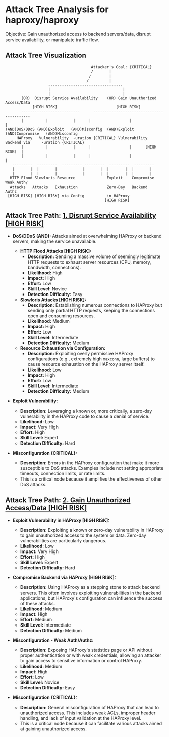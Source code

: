 # Attack Tree Analysis for haproxy/haproxy

Objective: Gain unauthorized access to backend servers/data, disrupt service availability, or manipulate traffic flow.

## Attack Tree Visualization

```
                                      Attacker's Goal: {CRITICAL}
                                      /       |
                                     /        |
                                    /         |
                   ---------------------------------
                   |                                |
                   |                                |
       (OR)  Disrupt Service Availability    (OR) Gain Unauthorized Access/Data
            [HIGH RISK]                          [HIGH RISK]
       --------------------------      ------------------------------------------
       |          |           |      |                 |                 |
(AND)DoS/DDoS (AND)Exploit   (AND)Misconfig  (AND)Exploit     (AND)Compromise   (AND)Misconfig
     HAProxy   Vulnerability  -uration {CRITICAL} Vulnerability   Backend via     -uration {CRITICAL}
       |          |           |      |                 |      [HIGH RISK]  |
       |          |           |      |                 |                 |
   ---------  ---------  --------- ---------  ---------  ---------
   |       |  |       |           |       |  |       |  |       |
   |       |  |       |           |       |  |       |  |       |
  HTTP Flood Slowloris Resource              Exploit    Compromise   Weak Auth/
  Attacks   Attacks   Exhaustion             Zero-Day   Backend      Authz
 [HIGH RISK] [HIGH RISK] via Config          in HAProxy               
                                            [HIGH RISK]
```

## Attack Tree Path: [1. Disrupt Service Availability [HIGH RISK]](./attack_tree_paths/1__disrupt_service_availability__high_risk_.md)

*   **DoS/DDoS (AND):** Attacks aimed at overwhelming HAProxy or backend servers, making the service unavailable.
    *   **HTTP Flood Attacks [HIGH RISK]:**
        *   **Description:** Sending a massive volume of seemingly legitimate HTTP requests to exhaust server resources (CPU, memory, bandwidth, connections).
        *   **Likelihood:** High
        *   **Impact:** High
        *   **Effort:** Low
        *   **Skill Level:** Novice
        *   **Detection Difficulty:** Easy
    *   **Slowloris Attacks [HIGH RISK]:**
        *   **Description:** Establishing numerous connections to HAProxy but sending only partial HTTP requests, keeping the connections open and consuming resources.
        *   **Likelihood:** Medium
        *   **Impact:** High
        *   **Effort:** Low
        *   **Skill Level:** Intermediate
        *   **Detection Difficulty:** Medium
    *   **Resource Exhaustion via Configuration:**
        *   **Description:** Exploiting overly permissive HAProxy configurations (e.g., extremely high `maxconn`, large buffers) to cause resource exhaustion on the HAProxy server itself.
        *   **Likelihood:** Low
        *   **Impact:** High
        *   **Effort:** Low
        *   **Skill Level:** Intermediate
        *   **Detection Difficulty:** Medium

* **Exploit Vulnerability:**
    * **Description:** Leveraging a known or, more critically, a zero-day vulnerability in the HAProxy code to cause a denial of service.
    * **Likelihood:** Low
    * **Impact:** Very High
    * **Effort:** High
    * **Skill Level:** Expert
    * **Detection Difficulty:** Hard

*   **Misconfiguration {CRITICAL}:**
    *   **Description:** Errors in the HAProxy configuration that make it more susceptible to DoS attacks. Examples include not setting appropriate timeouts, connection limits, or rate limits.
    *   This is a critical node because it amplifies the effectiveness of other DoS attacks.

## Attack Tree Path: [2. Gain Unauthorized Access/Data [HIGH RISK]](./attack_tree_paths/2__gain_unauthorized_accessdata__high_risk_.md)

*   **Exploit Vulnerability in HAProxy [HIGH RISK]:**
    *   **Description:** Exploiting a known or zero-day vulnerability in HAProxy to gain unauthorized access to the system or data. Zero-day vulnerabilities are particularly dangerous.
    *   **Likelihood:** Low
    *   **Impact:** Very High
    *   **Effort:** High
    *   **Skill Level:** Expert
    *   **Detection Difficulty:** Hard

*   **Compromise Backend via HAProxy [HIGH RISK]:**
    *   **Description:** Using HAProxy as a stepping stone to attack backend servers. This often involves exploiting vulnerabilities in the backend applications, but HAProxy's configuration can influence the success of these attacks.
    *   **Likelihood:** Medium
    *   **Impact:** High
    *   **Effort:** Medium
    *   **Skill Level:** Intermediate
    *   **Detection Difficulty:** Medium

*   **Misconfiguration - Weak Auth/Authz:**
    *   **Description:** Exposing HAProxy's statistics page or API without proper authentication or with weak credentials, allowing an attacker to gain access to sensitive information or control HAProxy.
    *   **Likelihood:** Medium
    *   **Impact:** High
    *   **Effort:** Low
    *   **Skill Level:** Novice
    *   **Detection Difficulty:** Easy

* **Misconfiguration {CRITICAL}:**
    * **Description:** General misconfiguration of HAProxy that can lead to unauthorized access. This includes weak ACLs, improper header handling, and lack of input validation at the HAProxy level.
    * This is a critical node because it can facilitate various attacks aimed at gaining unauthorized access.


